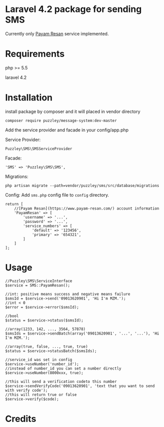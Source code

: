 Laravel 4.2 package for sending SMS
=====================
Currently only [Payam Resan](https://www.payam-resan.com/) service implemented.

Requirements
============
php >= 5.5

laravel 4.2

Installation
============
install package by composer and it will placed in vendor directory

    composer require puzzley/message-system:dev-master

Add the service provider and facade in your config/app.php

Service Provider:

    Puzzley\SMS\SMSServiceProvider

Facade:

    'SMS' => 'Puzzley\SMS\SMS',

Migrations:

    php artisan migrate --path=vendor/puzzley/sms/src/database/migrations

Config:
Add `sms.php` config file to `config` directory.
    
    return [
        //[Payam Resan](https://www.payam-resan.com/) account information
        'PayamResan' => [
            'username' => '...',
            'password' => '...',
            'service_numbers' => [
                'default' => '123456',
                'primary' => '654321',
            ]
        ]
    ];


Usage
=====
    //Puzzley\SMS\ServiceInterface
    $service = SMS::PayamResan();

    //int: positive means success and negative means failure
    $smsId = $service->send('09013620901', 'Hi I'm MZM.');
    //int < 0
    $error = $service->error($smsId);
    
    //bool
    $status = $service->status($smsId);

    //array(1233, 142, ..., 3564, 57878)
    $smsIds = $service->sendBatch(array('09013620901', '...', '...'), 'Hi I'm MZM.');

    //array(true, false, ..., true, true)
    $status = $service->statusBatch($smsIds);

    //service_id was set in config
    $service->useNumber('number_id');
    //instead of number_id you can set a number directly
    $service->useNumber(8000xxx, true);

    //this will send a verification codeto this number
    $service->sendVerifyCode('09013620901', 'text that you want to send with verify code');
    //this will return true or false
    $service->verify($code);

Credits
=======
